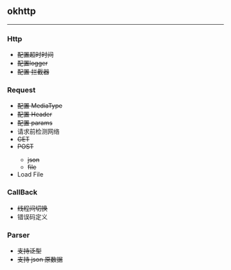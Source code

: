 ## okhttp

---
###	Http
- <del>配置超时时间
- <del>配置logger
- <del>配置 拦截器

###	Request

- <del>配置 MediaType
- <del>配置 Header
- <del>配置 params
- 请求前检测网络
- <del> GET 
- <del>POST
	- json
	- file
- Load File

###	CallBack
- <del>线程间切换
- 错误码定义


###	Parser
- <del>支持泛型
- <del>支持 json 原数据


